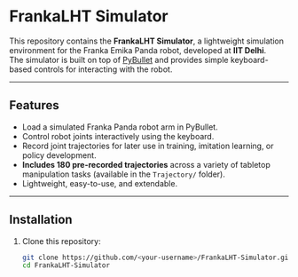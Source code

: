 # FrankaLHT Simulator

This repository contains the **FrankaLHT Simulator**, a lightweight simulation environment for the Franka Emika Panda robot, developed at **IIT Delhi**.  
The simulator is built on top of [PyBullet](https://pybullet.org/wordpress/) and provides simple keyboard-based controls for interacting with the robot.

---

## Features
- Load a simulated Franka Panda robot arm in PyBullet.
- Control robot joints interactively using the keyboard.
- Record joint trajectories for later use in training, imitation learning, or policy development.
- **Includes 180 pre-recorded trajectories** across a variety of tabletop manipulation tasks (available in the `Trajectory/` folder).
- Lightweight, easy-to-use, and extendable.

---

## Installation

1. Clone this repository:
   ```bash
   git clone https://github.com/<your-username>/FrankaLHT-Simulator.git
   cd FrankaLHT-Simulator

